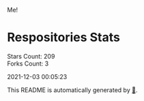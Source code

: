 Me!

# Respositories Stats
Stars Count: 209  
Forks Count: 3

2021-12-03 00:05:23  

This README is automatically generated by [🐰](https://github.com/rnitta/rnitta).
